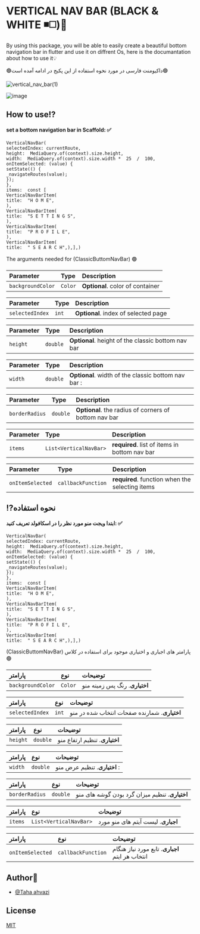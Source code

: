 
# VERTICAL NAV BAR (BLACK & WHITE ◾◻️)💫

By using this package, you will be able to easily create a beautiful bottom navigation bar in flutter and use it on diffrent Os, here is the documantation about how to use it💡

🟢داکیومنت فارسی در مورد نحوه استفاده از این پکیج در ادامه آمده است🟢


![vertical_nav_bar(1)](https://user-images.githubusercontent.com/86960501/229307972-f5b22c45-dde9-4ad0-a0e4-83b06e28bd3b.gif)



![image](https://user-images.githubusercontent.com/86960501/229308643-0e0e09ce-c48b-47d5-bef3-6bd32e0113c2.png)



## How to use⁉️

#### set a bottom navigation bar in Scaffold: ✅

```
VerticalNavBar(
selectedIndex: currentRoute,
height:  MediaQuery.of(context).size.height,
width:  MediaQuery.of(context).size.width *  25  /  100,
onItemSelected: (value) {
setState(() {
_navigateRoutes(value);
});
},
items:  const [
VerticalNavBarItem(
title:  "H O M E",
),
VerticalNavBarItem(
title:  "S E T T I N G S",
),
VerticalNavBarItem(
title:  "P R O F I L E",
),
VerticalNavBarItem(
title:  " S E A R C H",),],)
```

The arguments needed for (ClassicButtomNavBar) 🟢

| Parameter | Type     | Description                |
| :-------- | :------- | :------------------------- |
| `backgroundColor` | `Color` | **Optional**. color of container |


| Parameter | Type     | Description                       |
| :-------- | :------- | :-------------------------------- |
| `selectedIndex`      | `int` | **Optional**. index of selected page |

| Parameter | Type     | Description                       |
| :-------- | :------- | :-------------------------------- |
| `height`      | `double` | **Optional**. height of the classic bottom nav bar|

| Parameter | Type     | Description                       |
| :-------- | :------- | :-------------------------------- |
| `width`      | `double` | **Optional**. width of the classic bottom nav bar : |

| Parameter | Type     | Description                       |
| :-------- | :------- | :-------------------------------- |
| `borderRadius`      | `double` | **Optional**. the radius of corners of bottom nav bar|

| Parameter | Type     | Description                       |
| :-------- | :------- | :-------------------------------- |
| `items`      | `List<VerticalNavBar>` | **required**. list of items in bottom nav bar |

| Parameter | Type     | Description                       |
| :-------- | :------- | :-------------------------------- |
| `onItemSelected`      | `callbackFunction` | **required**. function when the selecting items|

## ⁉️نحوه استفاده 

#### ابتدا ویجت منو مورد نظر را در اسکافولد تعریف کنید: ✅

```
VerticalNavBar(
selectedIndex: currentRoute,
height:  MediaQuery.of(context).size.height,
width:  MediaQuery.of(context).size.width *  25  /  100,
onItemSelected: (value) {
setState(() {
_navigateRoutes(value);
});
},
items:  const [
VerticalNavBarItem(
title:  "H O M E",
),
VerticalNavBarItem(
title:  "S E T T I N G S",
),
VerticalNavBarItem(
title:  "P R O F I L E",
),
VerticalNavBarItem(
title:  " S E A R C H",),],)
```

(ClassicButtomNavBar) پارامتر های اجباری و اختیاری موجود برای استفاده در کلاس  🟢

| پارامتر | نوع     | توضیحات                |
| :-------- | :------- | :------------------------- |
| `backgroundColor` | `Color` | **اختیاری**. رنگ پس زمینه منو  |


| پارامتر | نوع     | توضیحات                       |
| :-------- | :------- | :-------------------------------- |
| `selectedIndex`      | `int` | **اختیاری**. شمارنده صفحات انتخاب شده در منو |

| پارامتر | نوع     | توضیحات                       |
| :-------- | :------- | :-------------------------------- |
| `height`      | `double` | **اختیاری**. تنظیم ارتفاع منو |

| پارامتر | نوع     | توضیحات                       |
| :-------- | :------- | :-------------------------------- |
| `width`      | `double` | **اختیاری**. تنظیم عرض منو  : |

| پارامتر | نوع     | توضیحات                       |
| :-------- | :------- | :-------------------------------- |
| `borderRadius`      | `double` | **اختیاری**. تنظیم میزان گرد بودن گوشه های منو|

| پارامتر | نوع     | توضیحات                       |
| :-------- | :------- | :-------------------------------- |
| `items`      | `List<VerticalNavBar>` | **اجباری**. لیست آیتم های  منو مورد  |

| پارامتر | نوع     | توضیحات                       |
| :-------- | :------- | :-------------------------------- |
| `onItemSelected`      | `callbackFunction` | **اجباری**. تابع مورد نیاز هنگام انتخاب هر ایتم|


## Author👦

- [@Taha ahvazi ](https://github.com/TahaAhvazi)


## License

[MIT](https://choosealicense.com/licenses/mit/)
